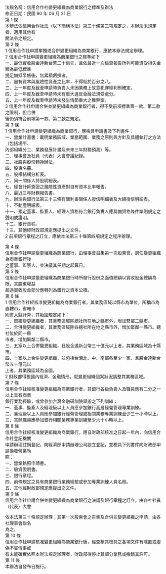 法規名稱：信用合作社變更組織為商業銀行之標準及辦法  
修正日期：民國 90 年 06 月 21 日  
第 1 條  
本辦法依信用合作社法（以下簡稱本法）第三十條第三項規定之，本辦法未規定者，適用其他有  
關法令之規定。  
第 2 條  
1 信用合作社申請單獨或合併變更組織為商業銀行，應依本辦法規定辦理。  
2 信用合作社申請變更組織為商業銀行之標準如下：  
一、最低實收股金達新台幣二十億元，且依最近一次檢查報告所列可能遭受損失金額為最低標準  
提足備抵呆帳後，無累積虧損者。  
二、自有資本與風險性資產之比率，不得低於百分之八。  
三、上一年度及截至申請時負責人未因業務上故意犯罪經判刑確定。  
四、上一年度及截至申請時未有重大違反金融法規受處分。  
五、上一年度及截至申請時未發生情節重大之舞弊案。  
3 信用合作社申請合併並變更組織為商業銀行者，得不受前項標準第一款、第二款之限制，但合併  
後仍須符合前項第一款、第二款之規定。  
第 3 條  
1 信用合作社申請變更組織為商業銀行，應檢具申請書及下列書件：  
一、營業計畫書：載明業務區域、業務範圍、業務之原則與方針及具體執行之方法（包括場所、  
內部組織分工、業務發展計畫及未來三年財務預測）等。  
二、理事會及社員（代表）大會會議紀錄。  
三、社股與股份轉換辦法。  
四、股東名冊。  
五、股權結構分析表。  
六、同一關係人持股明細表。  
七、經會計師簽證之風險性資產對自有資本比率報告。  
八、最近三年財務報告書。  
九、辦理與銀行法第三十三條有關利害關係人授信明細表及大額授信明細表。  
十、不動產明細表。  
十一、預定董事、監察人、經理人資格符合銀行負責人應具備資格條件準則規定之聲明或證明。  
十二、銀行章程。  
十三、其他經財政部規定應提出之文件。  
2 前項銀行章程之訂立，應依本法第三十條第四項規定之程序辦理。  


第 4 條  
信用合作社申請變更組織為商業銀行，由理事會召集第一次股東會，選任變更組織為商業銀行後  
之董事、監察人，並決議其任期之起算日。  
第 5 條  
信用合作社申請變更組織為商業銀行時所發行股份之面值總額以實收股金總額為限，其股東權益  
超過實收股金部分應轉列為銀行之資本公積。  
第 6 條  
1 信用合作社經核准變更組織為商業銀行者，其業務區域以縣市為單位，所稱市為直轄市，省轄市  
則併入縣計算，其範圍規定如下：  
一、單獨變更組織者，其業務區域除總社所在地之縣市外，增加緊鄰二縣市。  
二、合併變更組織者，其業務區域除各總社所在地之縣市外，增加緊鄰一縣市。總社位於同一縣  
市者，增加緊鄰二縣市。  
三、五家以上合併變更組織，且股金達新台幣三十億元以上者，其業務區域為十縣市。  
四、十家以上合併變更組織，並包括台灣北、中、南部各至少一家，且股金達新台幣五十億元以  
上者，其業務區域為全國。  
2 財政部得視國內經濟、金融情形，就變更組織個案狀況調整其業務區域。  
第 7 條  
信用合作社經核准變更組織為商業銀行者，其銀行各級負責人及職員應有二分之一以上具有商業  
銀行業務經驗，或曾參加台灣金融研訓院舉辦之下列訓練：  
一、董事、監察人及經理級以上人員應參加銀行高層經營管理專業訓練。  
二、襄理級以上人員應參加銀行經營管理或相關業務專業訓練至少三十小時以上。  
三、其餘職員應參加銀行相關業務專業訓練至少六十小時以上。  
第 8 條  
信用合作社經核准變更組織為商業銀行，應自財政部核准之日起一年內，向信用合作社登記機關  
申請辦理註銷登記，向經濟部申請辦理公司設立登記，並檢具下列書件向財政部申請換發營業執  
照：  
一、營業執照申請書。  
二、驗資證明書。  
三、銀行章程。  
四、前條規定之具有商業銀行業務經驗或參加專業訓練人員名冊。  
五、其他經財政部規定應提出之文件。  
第 9 條  
信用合作社申請合併並變更組織為商業銀行之決議及銀行章程之訂立，由各社社員（代表）大會  


依本法第三十條規定辦理；其第一次股東會之召集及合併並變更組織之申請，由各社理事會聯名  
為之。  
第 10 條  
信用合作社申請核准變更組織為商業銀行後，經查核其檢具之各項文件有隱匿或虛偽不實情事或  
有未能確實依照本辦法規定辦理者，財政部得停止其部分業務或撤銷其許可。  
第 11 條  
本辦法自發布日施行。  



